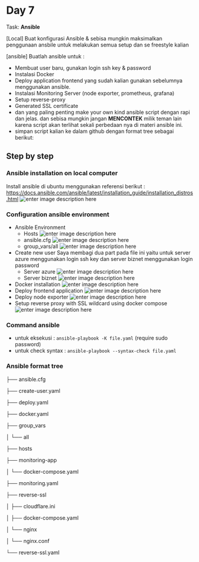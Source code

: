 # Day 7
Task:
**Ansible**

[Local] Buat konfigurasi Ansible & sebisa mungkin maksimalkan penggunaan ansbile untuk melakukan semua setup dan se freestyle kalian

[ansible] Buatlah ansible untuk :

-   Membuat user baru, gunakan login ssh key & password
-   Instalasi Docker
-   Deploy application frontend yang sudah kalian gunakan sebelumnya menggunakan ansible.
-   Instalasi Monitoring Server (node exporter, prometheus, grafana)
-   Setup reverse-proxy
-   Generated SSL certificate
-   dan yang paling penting make your own kind ansible script dengan rapi dan jelas. dan sebisa mungkin jangan  **MENCONTEK**  milik teman lain karena script akan terlihat sekali perbedaan nya di materi ansible ini.
-   simpan script kalian ke dalam github dengan format tree sebagai berikut:

## Step by step
### Ansible installation on local computer
Install ansible di ubuntu menggunakan referensi berikut :
https://docs.ansible.com/ansible/latest/installation_guide/installation_distros.html
![enter image description here](https://github.com/RakhaFe21/devops19-dumbways-rakha/blob/main/stage-2/week-3/assets/Screenshot%20from%202024-01-14%2009-39-59.png?raw=true)
### Configuration ansible environment
- Ansible Environment
	- Hosts
	![enter image description here](https://github.com/RakhaFe21/devops19-dumbways-rakha/blob/main/stage-2/week-3/assets/Screenshot%20from%202024-01-14%2009-44-23.png?raw=true)
	- ansible.cfg
	![enter image description here](https://github.com/RakhaFe21/devops19-dumbways-rakha/blob/main/stage-2/week-3/assets/Screenshot%20from%202024-01-14%2009-44-16.png?raw=true)
	- group_vars/all
	![enter image description here](https://github.com/RakhaFe21/devops19-dumbways-rakha/blob/main/stage-2/week-3/assets/Screenshot%20from%202024-01-14%2009-44-29.png?raw=true)
- Create new user
Saya membagi dua part pada file ini yaitu untuk server azure menggunakan login ssh key dan server biznet menggunakan login password
	-	Server azure
		![enter image description here](https://github.com/RakhaFe21/devops19-dumbways-rakha/blob/main/stage-2/week-3/assets/carbon%20%2842%29.png?raw=true)
	-	Server biznet
![enter image description here](https://github.com/RakhaFe21/devops19-dumbways-rakha/blob/main/stage-2/week-3/assets/carbon%20%2843%29.png?raw=true)
- Docker installation 
	![enter image description here](https://github.com/RakhaFe21/devops19-dumbways-rakha/blob/main/stage-2/week-3/assets/carbon%20%2844%29.png?raw=true)
- Deploy frontend application
	![enter image description here](https://github.com/RakhaFe21/devops19-dumbways-rakha/blob/main/stage-2/week-3/assets/carbon%20%2845%29.png?raw=true)
- Deploy node exporter 
	![enter image description here](https://github.com/RakhaFe21/devops19-dumbways-rakha/blob/main/stage-2/week-3/assets/carbon%20%2846%29.png?raw=true)
- Setup reverse proxy with SSL wildcard using docker compose
	![enter image description here](https://github.com/RakhaFe21/devops19-dumbways-rakha/blob/main/stage-2/week-3/assets/carbon%20%2847%29.png?raw=true)

### Command ansible
- untuk eksekusi 	: `ansible-playbook -K file.yaml` (require sudo password)
- untuk check syntax 	: `ansible-playbook --syntax-check file.yaml`

### Ansible format tree
├── ansible.cfg

├── create-user.yaml

├── deploy.yaml

├── docker.yaml

├── group_vars

│   └── all

├── hosts

├── monitoring-app

│   └── docker-compose.yaml

├── monitoring.yaml

├── reverse-ssl

│   ├── cloudflare.ini

│   ├── docker-compose.yaml

│   └── nginx

│   └── nginx.conf

└── reverse-ssl.yaml

